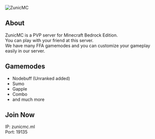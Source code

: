 ![ZunicMC](https://cdn.discordapp.com/attachments/995241248468238429/1058748375366910022/zunicMc__1_-removebg-preview.png)

## About
ZunicMC is a PVP server for Minecraft Bedrock Edition. <br/>
You can play with your friend at this server. <br/>
We have many FFA gamemodes and you can customize your gameplay easily in our server.

## Gamemodes
- Nodebuff (Unranked added)
- Sumo
- Gapple
- Combo
- and much more

## Join Now
IP: zunicmc.ml <br/>
Port: 19135
